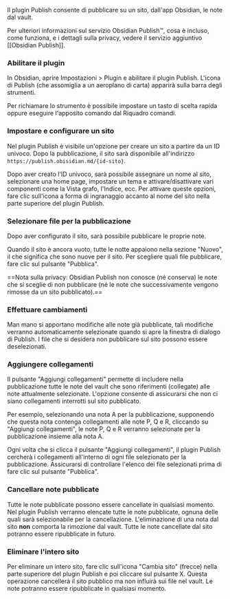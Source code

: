 Il plugin Publish consente di pubblicare su un sito, dall'app Obsidian, le note dal vault.

Per ulteriori informazioni sul servizio Obsidian Publish™, cosa è incluso, come funziona, e i dettagli sulla privacy, vedere il servizio aggiuntivo [[Obsidian Publish]].

### Abilitare il plugin

In Obsidian, aprire Impostazioni > Plugin e abilitare il plugin Publish. L'icona di Publish (che assomiglia a un aeroplano di carta) apparirà sulla barra degli strumenti.

Per richiamare lo strumento è possibile impostare un tasto di scelta rapida oppure eseguire l'apposito comando dal Riquadro comandi.

### Impostare e configurare un sito

Nel plugin Publish è visibile un'opzione per creare un sito a partire da un ID univoco. Dopo la pubblicazione, il sito sarà disponibile all'indirizzo `https://publish.obisidian.md/{id-sito}`.

Dopo aver creato l'ID univoco, sarà possibile assegnare un nome al sito, selezionare una home page, impostare un tema e attivare/disattivare vari componenti come la Vista grafo, l'Indice, ecc. Per attivare queste opzioni, fare clic sull'icona a forma di ingranaggio accanto al nome del sito nella parte superiore del plugin Publish.

### Selezionare file per la pubblicazione

Dopo aver configurato il sito, sarà possibile pubblicare le proprie note.

Quando il sito è ancora vuoto, tutte le notte appaiono nella sezione "Nuovo", il che significa che sono nuove per il sito. Per scegliere quali file pubblicare, fare clic sul pulsante "Pubblica".

==Nota sulla privacy: Obsidian Publish non conosce (né conserva) le note che si sceglie di non pubblicare (né le note che successivamente vengono rimosse da un sito pubblicato).==

### Effettuare cambiamenti

Man mano si apportano modifiche alle note già pubblicate, tali modifiche verranno automaticamente selezionate quando si apre la finestra di dialogo di Publish. I file che si desidera non pubblicare sul sito possono essere deselezionati.

### Aggiungere collegamenti

Il pulsante "Aggiungi collegamenti" permette di includere nella pubblicazione tutte le note del vault che sono riferimenti (collegate) alle note attualmente selezionate. L'opzione consente di assicurarsi che non ci siano collegamenti interrotti sul sito pubblicato.

Per esempio, selezionando una nota A per la pubblicazione, supponendo che questa nota contenga collegamenti alle note P, Q e R, cliccando su "Aggiungi collegamenti", le note P, Q e R verranno selezionate per la pubblicazione insieme alla nota A.

Ogni volta che si clicca il pulsante "Aggiungi collegamenti", il plugin Publish cercherà i collegamenti all'interno di ogni file selezionato per la pubblicazione. Assicurarsi di controllare l'elenco dei file selezionati prima di fare clic sul pulsante "Pubblica".

### Cancellare note pubblicate

Tutte le note pubblicate possono essere cancellate in qualsiasi momento. Nel plugin Publish verranno elencate tutte le note pubblicate, ognuna delle quali sarà selezionabile per la cancellazione. L'eliminazione di una nota dal sito **non** comporta la rimozione dal vault. Tutte le note cancellate dal sito potranno essere ripubblicate in futuro.

### Eliminare l'intero sito

Per eliminare un intero sito, fare clic sull'icona "Cambia sito" (frecce) nella parte superiore del plugin Publish e poi cliccare sul pulsante X. Questa operazione cancellerà il sito pubblico ma non influirà sui file nel vault. Le note potranno essere ripubblicate in qualsiasi momento.